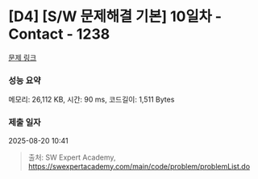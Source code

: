 # [D4] [S/W 문제해결 기본] 10일차 - Contact - 1238 

[문제 링크](https://swexpertacademy.com/main/code/problem/problemDetail.do?contestProbId=AV15B1cKAKwCFAYD) 

### 성능 요약

메모리: 26,112 KB, 시간: 90 ms, 코드길이: 1,511 Bytes

### 제출 일자

2025-08-20 10:41



> 출처: SW Expert Academy, https://swexpertacademy.com/main/code/problem/problemList.do